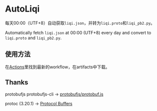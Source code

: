 # AutoLiqi
每天00:00（UTF+8）自动获取`liqi.json`，并转为`liqi.proto`和`liqi_pb2.py`。

Automatically fetch `liqi.json` at 00:00 (UTF+8) every day and convert to `liqi.proto` and `liqi_pb2.py`.

## 使用方法
在[Actions](https://github.com/Avenshy/AutoLiqi/actions)里找到最新的workflow，在artifacts中下载。

## Thanks
protobufjs protobufjs-cli -> [protobufjs/protobuf.js](https://github.com/protobufjs/protobuf.js)

protoc (3.20.1) -> [Protocol Buffers](https://github.com/protocolbuffers/protobuf/releases/tag/v3.20.1)

